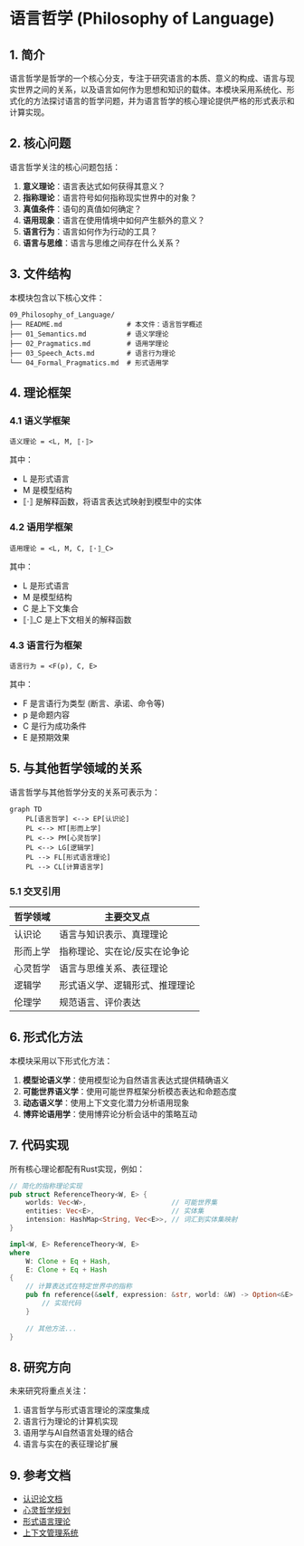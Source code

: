 # 语言哲学 (Philosophy of Language)

## 1. 简介

语言哲学是哲学的一个核心分支，专注于研究语言的本质、意义的构成、语言与现实世界之间的关系，以及语言如何作为思想和知识的载体。本模块采用系统化、形式化的方法探讨语言的哲学问题，并为语言哲学的核心理论提供严格的形式表示和计算实现。

## 2. 核心问题

语言哲学关注的核心问题包括：

1. **意义理论**：语言表达式如何获得其意义？
2. **指称理论**：语言符号如何指称现实世界中的对象？
3. **真值条件**：语句的真值如何确定？
4. **语用现象**：语言在使用情境中如何产生额外的意义？
5. **语言行为**：语言如何作为行动的工具？
6. **语言与思维**：语言与思维之间存在什么关系？

## 3. 文件结构

本模块包含以下核心文件：

```text
09_Philosophy_of_Language/
├── README.md                # 本文件：语言哲学概述
├── 01_Semantics.md          # 语义学理论
├── 02_Pragmatics.md         # 语用学理论
├── 03_Speech_Acts.md        # 语言行为理论
└── 04_Formal_Pragmatics.md  # 形式语用学
```

## 4. 理论框架

### 4.1 语义学框架

```text
语义理论 = <L, M, ⟦·⟧>
```

其中：

- L 是形式语言
- M 是模型结构
- ⟦·⟧ 是解释函数，将语言表达式映射到模型中的实体

### 4.2 语用学框架

```text
语用理论 = <L, M, C, ⟦·⟧_C>
```

其中：

- L 是形式语言
- M 是模型结构
- C 是上下文集合
- ⟦·⟧_C 是上下文相关的解释函数

### 4.3 语言行为框架

```text
语言行为 = <F(p), C, E>
```

其中：

- F 是言语行为类型 (断言、承诺、命令等)
- p 是命题内容
- C 是行为成功条件
- E 是预期效果

## 5. 与其他哲学领域的关系

语言哲学与其他哲学分支的关系可表示为：

```mermaid
graph TD
    PL[语言哲学] <--> EP[认识论]
    PL <--> MT[形而上学]
    PL <--> PM[心灵哲学]
    PL <--> LG[逻辑学]
    PL --> FL[形式语言理论]
    PL --> CL[计算语言学]
```

### 5.1 交叉引用

| 哲学领域 | 主要交叉点 |
|----------|----------|
| 认识论 | 语言与知识表示、真理理论 |
| 形而上学 | 指称理论、实在论/反实在论争论 |
| 心灵哲学 | 语言与思维关系、表征理论 |
| 逻辑学 | 形式语义学、逻辑形式、推理理论 |
| 伦理学 | 规范语言、评价表达 |

## 6. 形式化方法

本模块采用以下形式化方法：

1. **模型论语义学**：使用模型论为自然语言表达式提供精确语义
2. **可能世界语义学**：使用可能世界框架分析模态表达和命题态度
3. **动态语义学**：使用上下文变化潜力分析语用现象
4. **博弈论语用学**：使用博弈论分析会话中的策略互动

## 7. 代码实现

所有核心理论都配有Rust实现，例如：

```rust
// 简化的指称理论实现
pub struct ReferenceTheory<W, E> {
    worlds: Vec<W>,                     // 可能世界集
    entities: Vec<E>,                   // 实体集
    intension: HashMap<String, Vec<E>>, // 词汇到实体集映射
}

impl<W, E> ReferenceTheory<W, E> 
where 
    W: Clone + Eq + Hash,
    E: Clone + Eq + Hash
{
    // 计算表达式在特定世界中的指称
    pub fn reference(&self, expression: &str, world: &W) -> Option<&E> {
        // 实现代码
    }
    
    // 其他方法...
}
```

## 8. 研究方向

未来研究将重点关注：

1. 语言哲学与形式语言理论的深度集成
2. 语言行为理论的计算机实现
3. 语用学与AI自然语言处理的结合
4. 语言与实在的表征理论扩展

## 9. 参考文档

- [认识论文档](../02_Epistemology/README.md)
- [心灵哲学规划](../../重构计划_20250110_心灵哲学标准化.md)
- [形式语言理论](../../03_Formal_Language_Theory/README.md)
- [上下文管理系统](../../12_Context_System/Architecture.md)
